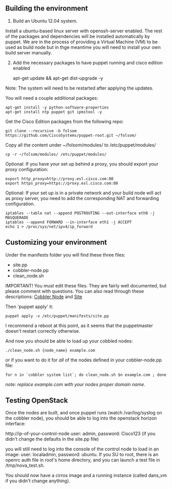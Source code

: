 Building the environment
------------------------

1) Build an Ubuntu 12.04 system.

Install a ubuntu-based linux server with openssh-server enabled. The rest of the packages and dependencies will
be installed automatically by puppet. We are in the process of providing a Virtual Machine (VM) to be used as
build node but in thge meantime you will need to install your own build server manually.

2) Add the necessary packages to have puppet running and cisco edition enabled

	apt-get update && apt-get dist-upgrade -y

Note: The system will need to be restarted after applying the updates.

You will need a couple additional packages:

	apt-get install -y python-software-properties
	apt-get install ntp puppet git ipmitool -y

Get the Cisco Edition packages from the following repo:

	git clone --recursive -b folsom https://github.com/CiscoSystems/puppet-root.git ~/folsom/

Copy all the content under ~/folsom/modules/ to /etc/puppet/modules/

	cp -r ~/folsom/modules/ /etc/puppet/modules/

Optional: If you have your set up behind a proxy, you should export your proxy configuration:

	export http_proxy=http://proxy.esl.cisco.com:80
	export https_proxy=https://proxy.esl.cisco.com:80

Optional: If your set up is in a private network and your build node will act as proxy server, you need to add
the corresponding NAT and forwarding configuration.

	iptables --table nat --append POSTROUTING --out-interface eth0 -j MASQUERADE
	iptables --append FORWARD --in-interface eth1 -j ACCEPT
	echo 1 > /proc/sys/net/ipv4/ip_forward


Customizing your environment
------------------------

Under the manifests folder you will find these three files:
- site.pp
- cobbler-node.pp
- clean_node.sh

IMPORTANT! You must edit these files.  They are fairly well documented, but please comment with questions. You can also 
read through these descriptions: [Cobbler Node](https://github.com/CiscoSystems/folsom-manifests/blob/simple-multi-node/Cobbler-Node.md)  and [Site](https://github.com/CiscoSystems/folsom-manifests/blob/simple-multi-node/Site.md)

Then 'puppet apply' it:

	puppet apply -v /etc/puppet/manifests/site.pp

I recommend a reboot at this point, as it seems that the puppetmaster doesn't restart correctly otherwise.

And now you should be able to load up your cobbled nodes:

	./clean_node.sh {node_name} example.com

or if you want to do it for _all_ of the nodes defined in your cobbler-node.pp file:

	for n in `cobbler system list`; do clean_node.sh $n example.com ; done

_note: replace example.com with your nodes proper domain name._

Testing OpenStack
-----------------

Once the nodes are built, and once puppet runs (watch /var/log/syslog on the cobbler node), you should be able to 
log into the openstack horizon interface:

http://ip-of-your-control-node
user: admin, password: Cisco123 (if you didn't change the defaults in the site.pp file)

you will still need to log into the console of the control node to load in an image:
user: localadmin, password: ubuntu.  If you SU to root, there is an openrc auth file in root's home directory, and
 you can launch a test file in /tmp/nova_test.sh.

You should now have a cirros image and a running instance (called dans_vm if you didn't change anything).


